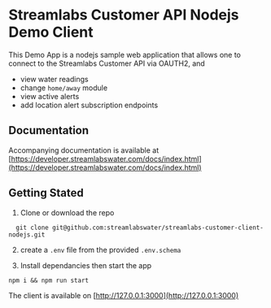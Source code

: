 # Streamlabs Customer API Nodejs Demo Client

This Demo App is a nodejs sample web application that allows one to connect to the Streamlabs Customer API via OAUTH2, and
- view water readings
- change `home/away` module
- view active alerts
- add location alert subscription endpoints

## Documentation
Accompanying documentation is available at [https://developer.streamlabswater.com/docs/index.html](https://developer.streamlabswater.com/docs/index.html)

## Getting Stated

1. Clone or download the repo

```
  git clone git@github.com:streamlabswater/streamlabs-customer-client-nodejs.git

```

2. create a `.env` file from the provided `.env.schema`

3. Install dependancies then start the app
```
npm i && npm run start
```

The client is available on [http://127.0.0.1:3000](http://127.0.0.1:3000)
